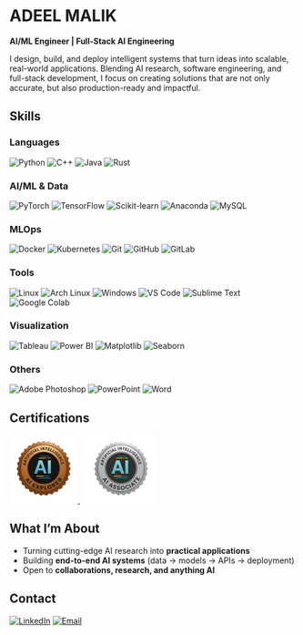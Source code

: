 # ADEEL MALIK
**AI/ML Engineer | Full-Stack AI Engineering**  

I design, build, and deploy intelligent systems that turn ideas into scalable, real-world applications. Blending AI research, software engineering, and full-stack development, I focus on creating solutions that are not only accurate, but also production-ready and impactful.  

## Skills  

### Languages  
<img src="https://go-skill-icons.vercel.app/api/icons?i=python&theme=dark" title="Python" height="40"> <img src="https://go-skill-icons.vercel.app/api/icons?i=cpp&theme=dark" title="C++" height="40"> <img src="https://go-skill-icons.vercel.app/api/icons?i=java&theme=dark" title="Java" height="40"> <img src="https://go-skill-icons.vercel.app/api/icons?i=rust&theme=dark" title="Rust" height="40">  

### AI/ML & Data  
<img src="https://go-skill-icons.vercel.app/api/icons?i=pytorch&theme=dark" title="PyTorch" height="40"> <img src="https://go-skill-icons.vercel.app/api/icons?i=tensorflow&theme=dark" title="TensorFlow" height="40"> <img src="https://go-skill-icons.vercel.app/api/icons?i=sklearn&theme=dark" title="Scikit-learn" height="40"> <img src="https://go-skill-icons.vercel.app/api/icons?i=anaconda&theme=dark" title="Anaconda" height="40"> <img src="https://go-skill-icons.vercel.app/api/icons?i=mysql&theme=dark" title="MySQL" height="40"> 

### MLOps  
<img src="https://go-skill-icons.vercel.app/api/icons?i=docker&theme=dark" title="Docker" height="40"> <img src="https://go-skill-icons.vercel.app/api/icons?i=kubernetes&theme=dark" title="Kubernetes" height="40"> <img src="https://go-skill-icons.vercel.app/api/icons?i=git&theme=dark" title="Git" height="40"> <img src="https://go-skill-icons.vercel.app/api/icons?i=github&theme=dark" title="GitHub" height="40"> <img src="https://go-skill-icons.vercel.app/api/icons?i=gitlab&theme=dark" title="GitLab" height="40">  

### Tools  
<img src="https://go-skill-icons.vercel.app/api/icons?i=linux&theme=dark" title="Linux" height="40"> <img src="https://go-skill-icons.vercel.app/api/icons?i=arch&theme=dark" title="Arch Linux" height="40"> <img src="https://go-skill-icons.vercel.app/api/icons?i=windows&theme=dark" title="Windows" height="40"> <img src="https://go-skill-icons.vercel.app/api/icons?i=vscode&theme=dark" title="VS Code" height="40"> <img src="https://go-skill-icons.vercel.app/api/icons?i=sublime&theme=dark" title="Sublime Text" height="40">  <img src="https://go-skill-icons.vercel.app/api/icons?i=googlecolab&theme=dark" title="Google Colab" height="40">  

### Visualization  
<img src="https://go-skill-icons.vercel.app/api/icons?i=tableau&theme=dark" title="Tableau" height="40"> <img src="https://go-skill-icons.vercel.app/api/icons?i=pbi&theme=dark" title="Power BI" height="40"> <img src="https://go-skill-icons.vercel.app/api/icons?i=matplotlib&theme=dark" title="Matplotlib" height="40"> <img src="https://go-skill-icons.vercel.app/api/icons?i=seaborn&theme=dark" title="Seaborn" height="40">  

### Others  
<img src="https://go-skill-icons.vercel.app/api/icons?i=ps&theme=dark" title="Adobe Photoshop" height="40"> <img src="https://go-skill-icons.vercel.app/api/icons?i=powerpoint&theme=dark" title="PowerPoint" height="40"> <img src="https://go-skill-icons.vercel.app/api/icons?i=word&theme=dark" title="Word" height="40">  

## Certifications  

<a href="https://badgr.com/public/assertions/aOv4ZaC5QQiojMOMSrM_HQ" target="_blank">
  <img src="certs/ai-explorer.png" alt="AI Explorer Certification" title="AI Explorer Certification" height="120">
</a>
&nbsp;&nbsp;
<a href="https://badgr.com/public/assertions/OD2I2rwdQJ2uBOkwxONswQ" target="_blank">
  <img src="certs/ai-associate.png" alt="AI Associate Certification" title="AI Associate Certification" height="120">
</a>



## What I’m About  
- Turning cutting-edge AI research into **practical applications**  
- Building **end-to-end AI systems** (data → models → APIs → deployment)  
- Open to **collaborations, research, and anything AI**  

## Contact
[![LinkedIn](https://img.shields.io/badge/LinkedIn-0A66C2?style=for-the-badge&logo=linkedin&logoColor=white)](https://www.linkedin.com/adeel-malik-bls)     [![Email](https://img.shields.io/badge/Email-D14836?style=for-the-badge&logo=mail&logoColor=white)](mailto:adeel.ai@protonmail.com)  
